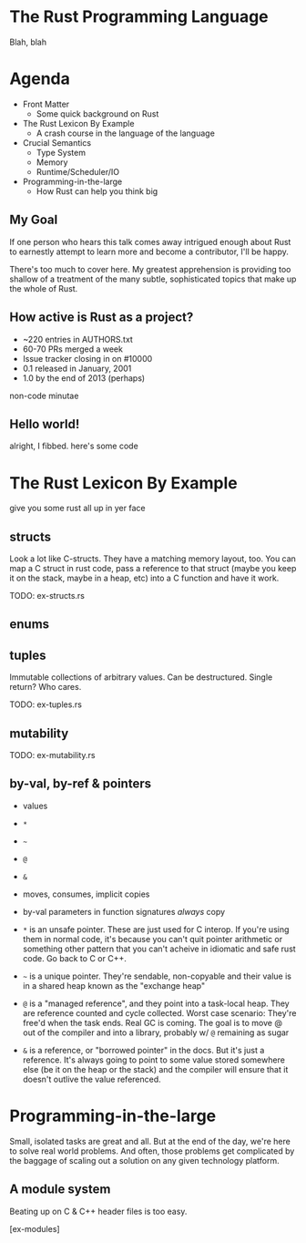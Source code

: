# The Rust Programming Language

Blah, blah

# Agenda

- Front Matter
  * Some quick background on Rust
- The Rust Lexicon By Example
  * A crash course in the language of the language
- Crucial Semantics
  - Type System
  - Memory
  - Runtime/Scheduler/IO
- Programming-in-the-large
  * How Rust can help you think big
  
## My Goal

If one person who hears this talk comes away intrigued enough about
Rust to earnestly attempt to learn more and become a contributor, I'll be happy.

There's too much to cover here. My greatest apprehension is providing too
shallow of a treatment of the many subtle, sophisticated topics that make
up the whole of Rust.

## How active is Rust as a project?

- ~220 entries in AUTHORS.txt
- 60-70 PRs merged a week
- Issue tracker closing in on #10000
- 0.1 released in January, 2001
- 1.0 by the end of 2013 (perhaps)

non-code minutae

## Hello world!

alright, I fibbed. here's some code

# The Rust Lexicon By Example

give you some rust all up in yer face

## structs

Look a lot like C-structs. They have a matching memory layout, too. You can map
a C struct in rust code, pass a reference to that struct (maybe you keep it on the
stack, maybe in a heap, etc) into a C function and have it work.

TODO: ex-structs.rs

## enums

## tuples

Immutable collections of arbitrary values. Can be destructured. Single return?
Who cares.

TODO: ex-tuples.rs

## mutability

TODO: ex-mutability.rs

## by-val, by-ref & pointers

- values
- `*`
- `~`
- `@`
- `&`
- moves, consumes, implicit copies

- by-val parameters in function signatures *always* copy
- `*` is an unsafe pointer. These are just used for C interop. If you're using
them in normal code, it's because you can't quit pointer arithmetic or something
other pattern that you can't acheive in idiomatic and safe rust code. Go back to
C or C++.
- `~` is a unique pointer. They're sendable, non-copyable and their value is in
a shared heap known as the "exchange heap"
- `@` is a "managed reference", and they point into a task-local heap. They are
reference counted and cycle collected. Worst case scenario: They're free'd when
the task ends. Real GC is coming. The goal is to move @ out of the compiler and
into a library, probably w/ `@` remaining as sugar
- `&` is a reference, or "borrowed pointer" in the docs. But it's just a reference.
It's always going to point to some value stored somewhere else (be it on the heap
or the stack) and the compiler will ensure that it doesn't outlive the value
referenced.

# Programming-in-the-large

Small, isolated tasks are great and all. But at the end of the day, we're here to solve real world problems. And often, those problems get complicated by the baggage of scaling out a solution on any given technology platform.

## A module system

Beating up on C & C++ header files is too easy.

[ex-modules]
